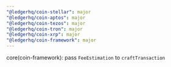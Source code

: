 ```yaml
---
"@ledgerhq/coin-stellar": major
"@ledgerhq/coin-aptos": major
"@ledgerhq/coin-tezos": major
"@ledgerhq/coin-tron": major
"@ledgerhq/coin-xrp": major
"@ledgerhq/coin-framework": major
---
```


core(coin-framework): pass `FeeEstimation` to `craftTransaction`
